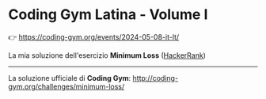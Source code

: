 # Coding Gym Latina - Volume I

👉 https://coding-gym.org/events/2024-05-08-it-lt/

La mia soluzione dell'esercizio **Minimum Loss** ([HackerRank](https://www.hackerrank.com/challenges/minimum-loss/problem))

---

La soluzione ufficiale di **Coding Gym**: http://coding-gym.org/challenges/minimum-loss/
